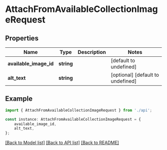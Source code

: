 # AttachFromAvailableCollectionImageRequest


## Properties

Name | Type | Description | Notes
------------ | ------------- | ------------- | -------------
**available_image_id** | **string** |  | [default to undefined]
**alt_text** | **string** |  | [optional] [default to undefined]

## Example

```typescript
import { AttachFromAvailableCollectionImageRequest } from './api';

const instance: AttachFromAvailableCollectionImageRequest = {
    available_image_id,
    alt_text,
};
```

[[Back to Model list]](../README.md#documentation-for-models) [[Back to API list]](../README.md#documentation-for-api-endpoints) [[Back to README]](../README.md)
